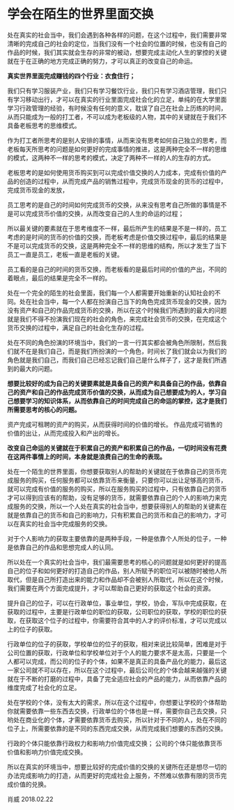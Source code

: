 # 学会在陌生的世界里面交换

处在真实的社会当中，我们会遇到各种各样的问题，在这个过程中，我们需要非常清晰的完成自己的社会的定位，当我们没有一个社会的位置的时候，也没有自己的作品的时候，我们其实就会生存的非常的被动，想要完成主动化人生的掌控的关键就在于在正确的地方完成正确的努力，才可以真正的改变自己的命运。

**真实世界里面完成赚钱的四个行业：衣食住行；**

我们只有学习服装产业，我们只有学习餐饮行业，我们只有学习酒店管理，我们只有学习移动出行，才可以在真实的行业里面完成社会化的立足，单纯的在大学里面学习行政管理的经验，有时候没有任何的意义，耽误了自己在社会上历练的时间，从而只能成为一般的打工者，不可以成为老板级的人物，其中的关键就在于我们不具备老板思考的思维模式。

作为打工者所思考的是别人安排的事情，从而来没有思考如何自己独立的思考，而老板每天所思考的问题是如何更好的完成事情的推进，这是两种完全不一样的思维的模式，这两种不一样的思考的模式，决定了两种不一样的人的生存的方式。

老板思考的是如何使用货币购买到可以完成价值交换的人力成本，完成有价值的产品的创造的过程中，从而完成产品的销售过程中，完成货币现金的货币的过程中，完成货币现金的发放，

员工思考的是自己的时间如何完成货币的交换，从来没有思考自己所做的事情是不是可以完成货币价值的交换，从而改变自己的人生的命运的过程；

所以最关键的要素就在于思考维度不一样，最后所产生的结果是不是一样的，员工考虑的是时间的货币的价值的交换，而老板考虑是价值交换过程中，最后的结果是不是可以完成货币的交换，这是两种完全不一样的思维的结构，所以才发生了当下员工一直是员工，老板一直是老板的关键。

员工看的是自己的时间的货币交换，而老板看的是最后时间的价值的产出，不同的着眼点，最后的结果是完全不一样的。

处在一个完全的陌生的社会里面，我们每一个人都需要开始重新的认知社会的不同。处在社会当中，每一个人都在扮演自己当下的角色完成货币现金的交换，因为没有资产和自己的作品完成货币的交换，所以在这个时候我们所遇到的最大的问题就是我们不得不扮演我们现在的社会的角色，来完成社会货币的交换，在完成这个货币交换的过程中，满足自己的社会化生存的过程。

处在不同的角色扮演的环境当中，我们的一言一行其实都会被角色所限制，然后我们就不在是我们自己，而是我们所扮演的一个角色，时间长了我们就会以为我们的角色就是我们自己，而我们自己已经忘记我们自己是什么样子了，这才是我们所遇到的最大的问题。

**想要比较好的成为自己的关键要素就是具备自己的资产和具备自己的作品，依靠自己的资产和自己的作品完成货币价值的交换，从而成为自己想要成为的人，学习自己想要学习的知识体系，从而依靠自己的时间完成自己的命运的掌控，这才是我们所需要思考的核心的问题。**

资产完成可租聘的资产的购买，从而获得时间的价值的增长。
作品完成可销售的价值的出让，从而完成投入和产出的增长。

**改变自己命运的关键就在于积累自己的资产和积累自己的作品，一切时间没有花费在这两件事情上的时间，本身就是浪费自己的生命的表现。**

处在一个陌生的世界里面，你想要获取别人的帮助的关键就在于依靠自己的货币完成服务的购买，任何服务都可以依靠货币来衡量，只要你可以出让足够高的货币，就可以完成有价值的服务的购买，所以在服务购买的过程中，只有依靠自己的货币才可以得到应该有的帮助，没有足够的货币，就需要依靠自己的个人的影响力来完成服务的交换，所以一个人处在真实的社会当中，想要获得别人的帮助的关键素在就是依靠自己的货币和自己的影响力，只有积累自己的货币和自己的影响力，才可以在真实的社会当中完成服务的交换。

对于个人影响力的获取主要依靠的是两种手段，一种是依靠个人所处的位子，一种是依靠自己的作品和思想完成人的认同。

所以处在一个真实的社会当中，我们最需要思考的核心的问题就是如何更好的提高自己的位子和如何更好的打造自己的作品，别人所赋予的职位可以被随时被他人所取代，但是自己所打造出来的能力和作品却不会被别人所取代，所以在这个时候，我们需要在两个方面完成提升，才可以帮助自己更好的获取这个社会的资源。

提升自己的位子，可以在行政单位，事业单位，学校，协会，军队中完成获取，在获取的过程中，主要是行政单位的职位的获取，公司职位的获取，学校的职位的获取，在获取这个位子的过程中，你需要符合其中的人才的评价标准，才可以完成以上的位子的获取。

行政单位的位子的获取，学校单位的位子的获取，相对来说比较简单，困难是对于公司位置的获取，行政单位和学校单位对于个人的能力要求不是太高，只要是一个人都可以完成，而公司的位子的个体，如果不是真正的具备产品化的能力，最后这一家公司就不可以存在，所以在这个过程中，最后公司化的个体会越来越强的关键就在于不断的打磨的过程中，具备了完全适应社会的产品的能力，从而依靠产品的维度完成了社会化的立足。

处在学校的个体，没有太大的需求，所以在这个过程中，你想要让学校的个体帮助你就需要依靠一些东西去交换，行政单位的个体也是一样，需要你自己去交换，只哟处在商业化的个体，才需要依靠货币去购买，所以针对于不同的人，处在不同的位子上，所需要依靠的是不同的东西完成交换，从而完成我们想要的东西的交换。

行政的个体只能依靠行政权力和影响力价值完成交换；
公司的个体只能依靠货币价值和影响力价值完成交换。

所以在真实的环境当中，想要比较好的完成价值的交换的关键所在还是想尽一切的办法完成影响力的打造，从而更好的完成社会上服务，不然难以依靠有限的货币完成价值的兑换。

肖威
2018.02.22
